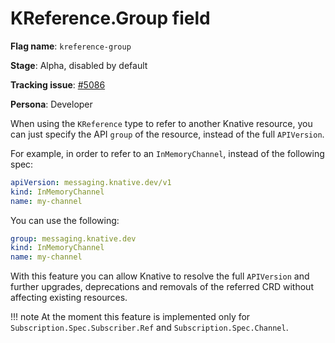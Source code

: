 # KReference.Group field

**Flag name**: `kreference-group`

**Stage**: Alpha, disabled by default

**Tracking issue**: [#5086](https://github.com/knative/eventing/issues/5086)

**Persona**: Developer

When using the `KReference` type to refer to another Knative resource, you can
just specify the API `group` of the resource, instead of the full `APIVersion`.

For example, in order to refer to an `InMemoryChannel`, instead of the following
spec:

```yaml
apiVersion: messaging.knative.dev/v1
kind: InMemoryChannel
name: my-channel
```

You can use the following:

```yaml
group: messaging.knative.dev
kind: InMemoryChannel
name: my-channel
```

With this feature you can allow Knative to resolve the full `APIVersion` and
further upgrades, deprecations and removals of the referred CRD without
affecting existing resources.

!!! note
    At the moment this feature is implemented only for
    `Subscription.Spec.Subscriber.Ref` and `Subscription.Spec.Channel`.
